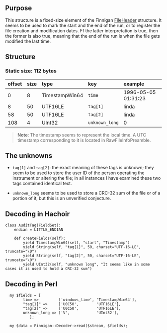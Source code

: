 ## Purpose ##

This structure is a fixed-size element of the Finnigan [FileHeader](FileHeader.md) structure. It seems to be used to mark the start and the end of the run, or to register the file creation and modification dates. Ff the latter interpretation is true, then the former is also true, meaning that the end of the run is when the file gets modified the last time.

## Structure ##
### Static size: 112 bytes ###
| offset | size | type | key | example |
|:-------|:-----|:-----|:----|:--------|
| 0 | 8 | TimestampWin64 | `time` | 1996-05-05 01:31:23 |
| 8 | 50 | UTF16LE | `tag[1]` | linda |
| 58 | 50 | UTF16LE | `tag[2]` | linda |
| 108 | 4 | UInt32 | `unknown_long` | 0 |

<blockquote><b>Note</b>: The timestamp seems to represent the local time. A UTC timestamp corresponding to it is located in RawFileInfoPreamble.</blockquote>

## The unknowns ##

  * `tag[1]` and `tag[2]`: the exact meaning of these tags is unknown; they seem to be used to store the user ID of the person operating the instrument or altering the file; in all instances I have examined these two tags contained identical text.

  * `unknown_long` seems to be used to store a CRC-32 sum of the file or of a portion of it, but this is an unverified conjecture.

## Decoding in Hachoir ##

```
class AuditTag(FieldSet):
    endian = LITTLE_ENDIAN

    def createFields(self):
        yield TimestampWin64(self, "start", "Timestamp")
        yield String(self, "tag[1]", 50, charset="UTF-16-LE", truncate="\0")
        yield String(self, "tag[2]", 50, charset="UTF-16-LE", truncate="\0")
        yield UInt32(self, "unknown long", "It seems like in some cases it is used to hold a CRC-32 sum")
```

## Decoding in Perl ##
```
  my $fields = [
		time =>         ['windows_time', 'TimestampWin64'],
		"tag[1]" =>     ['U0C50',        'UTF16LE'],
		"tag[2]" =>     ['U0C50',        'UTF16LE'],
		unknown_long => ['V',            'UInt32'],
	       ];

  my $data = Finnigan::Decoder->read($stream, $fields);
```